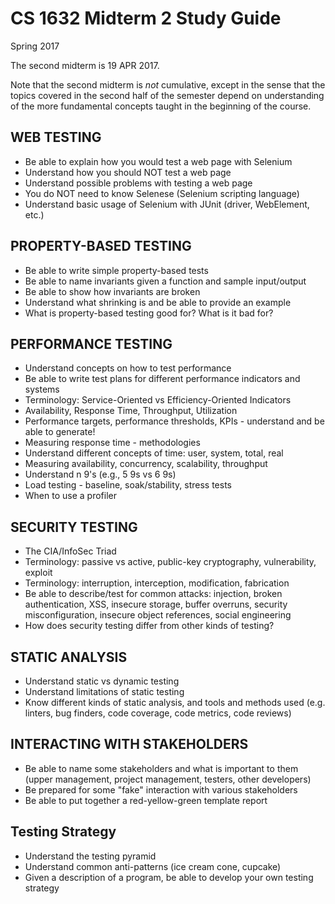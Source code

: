 # CS 1632 Midterm 2 Study Guide
Spring 2017

The second midterm is 19 APR 2017.

Note that the second midterm is _not_ cumulative, except in the sense that the topics covered in the second half of the semester depend on understanding of the more fundamental concepts taught in the beginning of the course.

## WEB TESTING
* Be able to explain how you would test a web page with Selenium
* Understand how you should NOT test a web page
* Understand possible problems with testing a web page
* You do NOT need to know Selenese (Selenium scripting language)
* Understand basic usage of Selenium with JUnit (driver, WebElement, etc.)

## PROPERTY-BASED TESTING
* Be able to write simple property-based tests
* Be able to name invariants given a function and sample input/output
* Be able to show how invariants are broken
* Understand what shrinking is and be able to provide an example
* What is property-based testing good for?  What is it bad for?

## PERFORMANCE TESTING
* Understand concepts on how to test performance
* Be able to write test plans for different performance indicators and systems
* Terminology: Service-Oriented vs Efficiency-Oriented Indicators
* Availability, Response Time, Throughput, Utilization
* Performance targets, performance thresholds, KPIs - understand and be able to generate!
* Measuring response time - methodologies
* Understand different concepts of time: user, system, total, real
* Measuring availability, concurrency, scalability, throughput
* Understand n 9's (e.g., 5 9s vs 6 9s)
* Load testing - baseline, soak/stability, stress tests
* When to use a profiler

## SECURITY TESTING
* The CIA/InfoSec Triad
* Terminology: passive vs active,  public-key cryptography, vulnerability, exploit
* Terminology: interruption, interception, modification, fabrication
* Be able to describe/test for common attacks: injection, broken authentication, XSS, insecure storage, buffer overruns, security misconfiguration, insecure object references, social engineering
* How does security testing differ from other kinds of testing?

## STATIC ANALYSIS
* Understand static vs dynamic testing
* Understand limitations of static testing
* Know different kinds of static analysis, and tools and methods used (e.g. linters, bug finders, code coverage, code metrics, code reviews)

## INTERACTING WITH STAKEHOLDERS
* Be able to name some stakeholders and what is important to them (upper management, project management, testers, other developers)
* Be prepared for some "fake" interaction with various stakeholders
* Be able to put together a red-yellow-green template report

## Testing Strategy
* Understand the testing pyramid
* Understand common anti-patterns (ice cream cone, cupcake)
* Given a description of a program, be able to develop your own testing strategy
